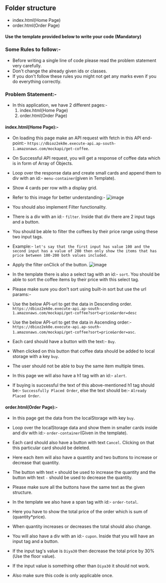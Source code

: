 
## Folder structure

- index.html(Home Page)
- order.html(Order Page)


#### Use the template provided below to write your code (Mandatory)

### Some Rules to follow:-

- Before writing a single line of code please read the problem statement very carefully.
- Don't change the already given ids or classes.
- If you don't follow these rules you might not get any marks even if you do everything correctly.

### Problem Statement:-

- In this application, we have 2 different pages:-
  1. index.html(Home Page)
  2. order.html(Order Page)

#### index.html(Home Page):-

- On loading this page make an API request with fetch in this API end-point:-
  `https://dbioz2ek0e.execute-api.ap-south-1.amazonaws.com/mockapi/get-coffee`.
- On Successful API request, you will get a response of coffee data which is in form of  Array of Objects.
- Loop over the response data and create small cards and append them to div with an id:- `menu-container`(given in Template).
- Show 4 cards per row with a display grid.
- Refer to this image for better understanding:-
  ![image](https://i.imgur.com/HLYRXjp.png)
- You should also implement Filter functionality.
- There is a div with an id:- `filter`. Inside that div there are 2 input tags and a button.
- You should be able to filter the coffees by their price range using these two input tags.
- Example:-
  `let's say that the first input has value 100 and the second input has a value of 200 then only show the items that has price between 100-200 both values included.`
- Apply the filter onClick of the button.
  ![image](https://i.imgur.com/VF5nunw.png)

- In the template there is also a select tag with an id:- `sort`. You should be able to sort the coffee items by their price with this select tag.
- Please make sure you don't sort using built-in sort but use the url params:- 
- Use the below API-url to get the data in Descending order.
`https://dbioz2ek0e.execute-api.ap-south-1.amazonaws.com/mockapi/get-coffee?sort=price&order=desc`
- Use the below API-url to get the data in Ascending order:- 
`https://dbioz2ek0e.execute-api.ap-south-1.amazonaws.com/mockapi/get-coffee?sort=price&order=asc`.

- Each card should have a button with the text:- `Buy`.
- When clicked on this button that coffee data should be added to local storage with a key `buy`.
- The user should not be able to buy the same item multiple times.
- In this page we will also have a h1 tag with an id:- `alert`.
- If buying is successful the text of this above-mentioned h1 tag should be:- `Successfully Placed Order`, else the text should be:- `Already Placed Order`.

#### order.html(Order Page):-

- In this page get the data from the localStorage with key `buy`.
- Loop over the localStorage data and show them in smaller cards inside and div with id:- `order-container`(Given in the template).
- Each card should also have a button with text `Cancel`. Clicking on that this particular card should be deleted.
- Here each item will also have a quantity and two buttons to increase or decrease that quantity.
- The button with text `+` should be used to increase the quantity and the button with text `-` should be used to decrease the quantity.
- Please make sure all the buttons have the same text as the given structure.
- In the template we also have a span tag with id:- `order-total`.
- Here you have to show the total price of the order which is sum of (quantity*price).
- When quantity increases or decreases the total should also change.


- You will also have a div with an id:- `cupon`. Inside that you will have an input tag and a button.
- If the input tag's value is `Diya30` then decrease the total price by 30%(Use the floor value).
- If the input value is something other than `Diya30` it should not work.
- Also make sure this code is only applicable once.



